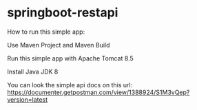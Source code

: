 # springboot-restapi

How to run this simple app:

Use Maven Project and Maven Build

Run this simple app with Apache Tomcat 8.5

Install Java JDK 8

You can look the simple api docs on this url: https://documenter.getpostman.com/view/1388924/S1M3vQep?version=latest
